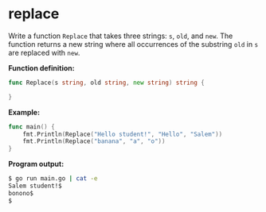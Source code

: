 # replace


Write a function `Replace` that takes three strings: `s`, `old`, and `new`. The function returns a new string where all occurrences of the substring `old` in `s` are replaced with `new`.

**Function definition:**

```go
func Replace(s string, old string, new string) string {

}
```

**Example:**

```go
func main() {
    fmt.Println(Replace("Hello student!", "Hello", "Salem"))
    fmt.Println(Replace("banana", "a", "o"))
}
```

**Program output:**

```sh
$ go run main.go | cat -e
Salem student!$
bonono$
$
```
